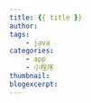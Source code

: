 ```yaml
---
title: {{ title }}
author:
tags:
    - java
categories:
    - app
    - 小程序
thumbnail:
blogexcerpt:
---
```

